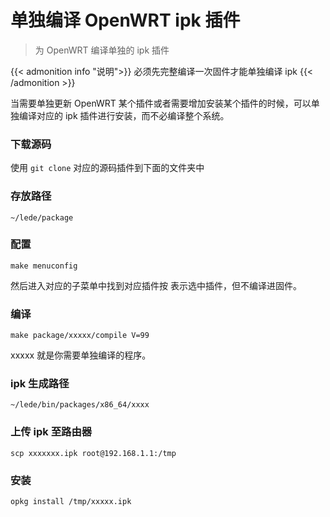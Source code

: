 # 单独编译 OpenWRT ipk 插件


> 为 OpenWRT 编译单独的 ipk 插件

<!--more-->

{{< admonition info "说明">}}
必须先完整编译一次固件才能单独编译 ipk
{{< /admonition >}}

当需要单独更新 OpenWRT 某个插件或者需要增加安装某个插件的时候，可以单独编译对应的 ipk 插件进行安装，而不必编译整个系统。

### 下载源码

使用 `git clone` 对应的源码插件到下面的文件夹中

### 存放路径

```
~/lede/package
```

### 配置

```shell
make menuconfig
```

然后进入对应的子菜单中找到对应插件按 <M> 表示选中插件，但不编译进固件。

### 编译

```shell
make package/xxxxx/compile V=99
```

xxxxx 就是你需要单独编译的程序。

### ipk 生成路径

```
~/lede/bin/packages/x86_64/xxxx
```

### 上传 ipk 至路由器

```shell
scp xxxxxxx.ipk root@192.168.1.1:/tmp
```

### 安装

```shell
opkg install /tmp/xxxxx.ipk
```

